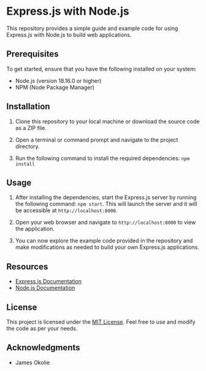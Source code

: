 # Express.js with Node.js

This repository provides a simple guide and example code for using Express.js with Node.js to build web applications.

## Prerequisites

To get started, ensure that you have the following installed on your system:

- Node.js (version 18.16.0 or higher)
- NPM (Node Package Manager)

## Installation

1. Clone this repository to your local machine or download the source code as a ZIP file.

2. Open a terminal or command prompt and navigate to the project directory.

3. Run the following command to install the required dependencies:
`npm install`


## Usage

1. After installing the dependencies, start the Express.js server by running the following command:
`npm start`.  This will launch the server and it will be accessible at `http://localhost:8000`.

2. Open your web browser and navigate to `http://localhost:8000` to view the application.

3. You can now explore the example code provided in the repository and make modifications as needed to build your own Express.js applications.

## Resources

- [Express.js Documentation](https://expressjs.com/)
- [Node.js Documentation](https://nodejs.org/)

## License

This project is licensed under the [MIT License](LICENSE). Feel free to use and modify the code as per your needs.

## Acknowledgments

- James Okolie


